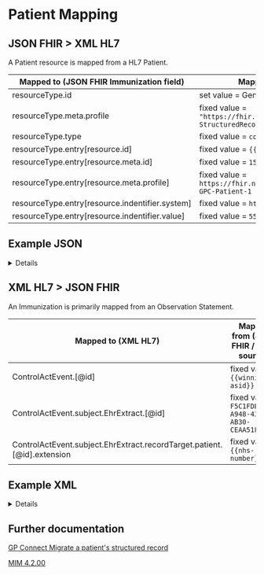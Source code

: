 # Patient Mapping

## JSON FHIR > XML HL7

A Patient resource is mapped from a HL7 Patient.

| Mapped to (JSON FHIR Immunization field)        | Mapped from (XML HL7 / other source)                                                              |
|-------------------------------------------------|---------------------------------------------------------------------------------------------------|
| resourceType.id                                 | set value = Generated GUID                                                                        |
| resourceType.meta.profile                       | fixed value = `"https://fhir.nhs.uk/STU3/StructureDefinition/GPConnect-StructuredRecord-Bundle-1"`|
| resourceType.type                               | fixed value = `collection`                                                                        |
| resourceType.entry[resource.id]                 | fixed value = `{{nhs-number}}`                                                                    |
| resourceType.entry[resource.meta.id]            | fixed value = `1521806400000`                                                                     |
| resourceType.entry[resource.meta.profile]       | fixed value = `https://fhir.nhs.uk/STU3/StructureDefinition/CareConnect-GPC-Patient-1`            |
| resourceType.entry[resource.indentifier.system] | fixed value = `https://fhir.nhs.uk/Id/nhs-number`                                                 |
| resourceType.entry[resource.indentifier.value]  | fixed value = `5538824210`                                                                        |


## Example JSON

<details>
```
{
    "resourceType": "Bundle",
    "id": "373e9ffc-827e-479d-80fa-ba5814d084b8",
    "meta": {
        "profile": [
            "https://fhir.nhs.uk/STU3/StructureDefinition/GPConnect-StructuredRecord-Bundle-1"
        ]
    },
    "type": "collection",
    "entry": [
        {
            "resource": {
                "resourceType": "Patient",
                "id": "82c11ce2-7d9f-49a7-930b-0a195e1e9775",
                "meta": {
                    "versionId": "1521806400000",
                    "profile": [
                        "https://fhir.nhs.uk/STU3/StructureDefinition/CareConnect-GPC-Patient-1"
                    ]
                },
                "identifier": [
                    {
                        "system": "https://fhir.nhs.uk/Id/nhs-number",
                        "value": "5538824210"
                    }
                ],
            }
        }
    ]
}
```
</details>


## XML HL7 > JSON FHIR

An Immunization is primarily mapped from an Observation Statement.

| Mapped to (XML HL7)                                                      | Mapped from (JSON FHIR / other source )              |
|--------------------------------------------------------------------------|------------------------------------------------------|
| ControlActEvent.[@id]                                                    | fixed value = `{{winning-asid}}`                     |
| ControlActEvent.subject.EhrExtract.[@id]                                 | fixed value = `F5C1FDBB-A948-43BB-AB30-CEAA51FC0CC0` |
| ControlActEvent.subject.EhrExtract.recordTarget.patient.[@id].extension  | fixed value = `{{nhs-number}}`                       |

## Example XML

<details>

```
<ControlActEvent classCode="CACT" moodCode="EVN">
        <author1 typeCode="AUT">
            <AgentSystemSDS classCode="AGNT">
                <agentSystemSDS classCode="DEV" determinerCode="INSTANCE">
                    <id root="1.2.826.0.1285.0.2.0.107" extension="{{winning-asid}}" />
                </agentSystemSDS>
            </AgentSystemSDS>
        </author1>
        <subject typeCode="SUBJ" contextConductionInd="false">
            <EhrExtract classCode="EXTRACT" moodCode="EVN">
                <id root="F5C1FDBB-A948-43BB-AB30-CEAA51FC0CC0" />
                <statusCode code="COMPLETE" />
                <availabilityTime value="20200101010101" />
                <recordTarget typeCode="RCT">
                    <patient classCode="PAT">
                        <id root="2.16.840.1.113883.2.1.4.1" extension="{{nhs-number}}" />
                    </patient>
                </recordTarget>
```
</details>

## Further documentation

[GP Connect Migrate a patient's structured record](https://developer.nhs.uk/apis/gpconnect-1-6-0/accessrecord_structured_development_migrate_patient_record.html)

[MIM 4.2.00](https://data.developer.nhs.uk/dms/mim/4.2.00/Index.htm) 
